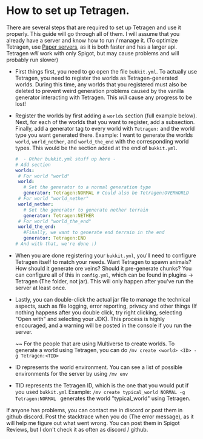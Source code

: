 # How to set up Tetragen.
There are several steps that are required to set up Tetragen and use it properly. This guide will go through all of them. I will assume that you already have a server and know how 
to run / manage it. (To optimize Tetragen, use [Paper servers](https://papermc.io), as it is both faster and has a larger api. Tetragen *will* work with only Spigot, but may 
cause problems and will probably run slower)
 - First things first, you need to go open the file `bukkit.yml`. To actually use Tetragen, you need to register the worlds as Tetragen-generated worlds. During this time, any worlds
   that you registered must also be deleted to prevent weird generation problems caused by the vanilla generator interacting with Tetragen. This *will* cause any progress to be lost!
 - Register the worlds by first adding a `worlds` section (full example below). Next, for each of the worlds that you want to register, add a subsection. Finally, add a generator tag
   to every world with `Tetragen:` and the world type you want generated there. 
   Example: I want to generate the worlds `world`, `world_nether`, and `world_the_end` with the corresponding world types. This would be the section added at the end of `bukkit.yml`.
   ```yml
   #  - Other bukkit.yml stuff up here -
   # Add section 
   worlds:
    # For world "world"
    world:
      # Set the generator to a normal generation type
      generator: Tetragen:NORMAL # Could also be Tetragen:OVERWORLD
    # For world "world_nether"
    world_nether:
      # Set the generator to generate nether terrain
      generator: Tetragen:NETHER
    # For world "world_the_end"
    world_the_end:
      #Finally, we want to generate end terrain in the end
      generator: Tetragen:END
   # And with that, we're done :)
   ```
 - When you are done registering your `bukkit.yml`, you'll need to configure Tetragen itself to match your needs. Want Tetragen to spawn animals? How should it generate ore veins? Should it pre-generate chunks? You can configure all of this in `config.yml`, which can be found in plugins -> Tetragen (The folder, not jar). This will only happen
   after you've run the server at least once.
 - Lastly, you can double-click the actual jar file to manage the technical aspects, such as file logging, error reporting, privacy and other things (If nothing happens after you double click, try right clicking, selecting "Open with" and selecting your JDK). This process is highly encouraged, and a warning will be posted in the console if you run the server. 
   
   ~~ For the people that are using Multiverse to create worlds. 
  To generate a world using Tetragen, you can do `/mv create <world> <ID> -g Tetragen:<TID>`
  - ID represents the world environment. You can see a list of possible environments for the server by using `/mv env`
  - TID represents the Tetragen ID, which is the one that you would put if you used `bukkit.yml`
  Example: `/mv create typical_world NORMAL -g Tetragen:NORMAL ` generates the world "typical_world" using Tetragen.

If anyone has problems, you can contact me in discord or post them in github discord. Post the stacktrace when you do (The error message), as it will help me figure out what went wrong. You can post them in Spigot Reviews, but I don't check it as often as discord / github.
